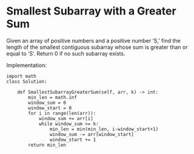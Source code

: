 # Smallest Subarray with a Greater Sum

Given an array of positive numbers and a positive number ‘S,’ find the length of the smallest contiguous subarray whose sum is greater than or equal to ‘S’. 
Return 0 if no such subarray exists.

Implementation:

```
import math
class Solution:

    def SmallestSubarrayGreaterSum(self, arr, k) -> int:
        min_len = math.inf
        window_sum = 0
        window_start = 0
        for i in range(len(arr)):
            window_sum += arr[i]
            while window_sum >= k:
                min_len = min(min_len, i-window_start+1)
                window_sum -= arr[window_start]
                window_start += 1
        return min_len
            
```


